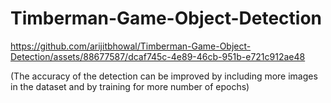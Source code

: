 # Timberman-Game-Object-Detection


https://github.com/arijitbhowal/Timberman-Game-Object-Detection/assets/88677587/dcaf745c-4e89-46cb-951b-e721c912ae48


(The accuracy of the detection can be improved by including more images in the dataset and by training for more number of epochs)
